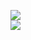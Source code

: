 [![](https://img.shields.io/badge/Made%20With-Github%20Spray-lightgrey.svg?style=for-the-badge&logo=github)](https://github.com/Annihil/github-spray#19455)  
[![](https://i.imgur.com/2DrTn0Z.gif)](https://github.com/Annihil/github-spray)